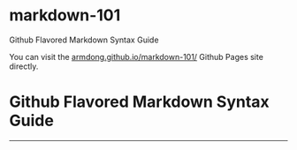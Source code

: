 # markdown-101
Github Flavored Markdown Syntax Guide

You can visit the [armdong.github.io/markdown-101/](https://armdong.github.io/markdown-101/) Github Pages site directly.

# Github Flavored Markdown Syntax Guide
---
